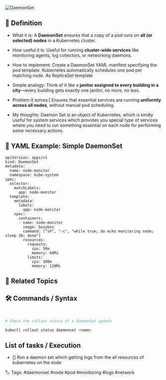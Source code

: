 ![DaemonSet](daemonset.png)

## 📌 Definition

- What it is:
  A **DaemonSet** ensures that a copy of a pod runs on **all (or selected) nodes** in a Kubernetes cluster.  

- How useful it is:
  Useful for running **cluster-wide services** like monitoring agents, log collectors, or networking daemons.  

- How to implement:
  Create a DaemonSet YAML manifest specifying the pod template. Kubernetes automatically schedules one pod per matching node.  As ReplicaSet template

- Simple analogy:
  Think of it like a **janitor assigned to every building in a city**—every building gets exactly one janitor, no more, no less.  

- Problem it solves:|
  Ensures that essential services are running **uniformly across all nodes**, without manual pod scheduling.  

- My thoughts:
  Daemon Set is an object of Kubernetes, which is kindly useful for system services which provides you special type of services where you need to run something essential on each node for performing some necessary actions.

  
## 🔹 YAML Example: Simple DaemonSet

```
apiVersion: apps/v1
kind: DaemonSet
metadata:
  name: node-monitor
  namespace: kube-system
spec:
  selector:
    matchLabels:
      app: node-monitor
  template:
    metadata:
      labels:
        app: node-monitor
    spec:
      containers:
      - name: node-monitor
        image: busybox
        command: ["sh", "-c", "while true; do echo monitoring node; sleep 30; done"]
        resources:
          requests:
            cpu: 50m
            memory: 64Mi
          limits:
            cpu: 100m
            memory: 128Mi

```

## 🔗 Related Topics
  

## 🛠 Commands / Syntax

```bash


# Check the rollout status of a DaemonSet update

kubectl rollout status daemonset <name>

```

  

## List of tasks / Execution

 - [] Run a daemon set which getting logs from the all resources of kubernetes on the node

🏷️ Tags:
#daemonset #node #pod #monitoring #logs #network